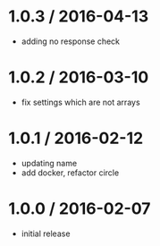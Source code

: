 
1.0.3 / 2016-04-13
==================

  * adding no response check

1.0.2 / 2016-03-10
==================

  * fix settings which are not arrays

1.0.1 / 2016-02-12
==================

  * updating name
  * add docker, refactor circle

1.0.0 / 2016-02-07
==================

  * initial release
